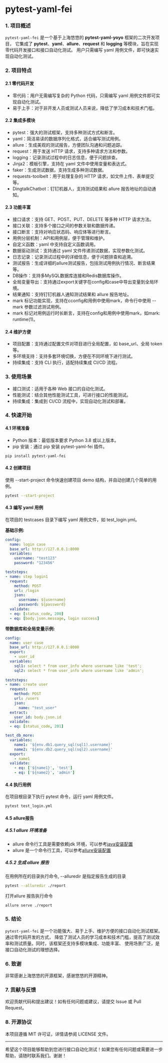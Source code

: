 # pytest-yaml-fei

### 1. 项目概述
`pytest-yaml-fei` 是一个基于上海悠悠的 **pytest-yaml-yoyo** 框架的二次开发项目，
它集成了 **pytest**、**yaml**、**allure**、**request** 和 **logging** 等模块，旨在实现零代码开发接口和接口自动化测试。
用户只需编写 yaml 用例文件，即可快速实现自动化测试。


### 2. 项目特点

#### 2.1 零代码开发
- 零代码：用户无需编写复杂的 Python 代码，只需编写 yaml 用例文件即可实现自动化测试。
- 易于上手：对于非开发人员或测试人员来说，降低了学习成本和技术门槛。

#### 2.2 集成多模块
- pytest：强大的测试框架，支持多种测试方式和断言。
- yaml：简洁易读的数据序列化格式，适合编写测试用例。
- allure：生成美观的测试报告，方便团队沟通和问题追踪。
- request：用于发送 HTTP 请求，支持多种请求方法和参数。
- logging：记录测试过程中的日志信息，便于问题排查。
- Jinja2：模板引擎，支持在 yaml 文件中使用变量和表达式。
- faker：生成测试数据，支持生成多种测试数据。
- requests-toolbelt：用于处理复杂的 HTTP 请求，如文件上传、表单提交等。
- DingtalkChatbot：钉钉机器人，支持测试结果和 allure 报告地址的自动通知。

#### 2.3 功能丰富
- 接口请求：支持 GET、POST、PUT、DELETE 等多种 HTTP 请求方法。
- 接口关联：支持多个接口之间的参数关联和数据传递。
- 接口断言：支持对响应状态码、响应体等进行断言。
- 用例分层机制：API和用例层，便于管理和维护。
- 自定义函数：yaml 中支持自定义函数调用。
- 数据驱动测试：支持通过 yaml 文件传递测试数据，实现参数化测试。
- 日志记录：记录测试过程中的详细信息，便于问题排查和追溯。
- 测试报告：生成详细的allure测试报告，包括测试用例执行情况、断言结果等。
- DB操作：支持多MySQL数据库连接和Redis数据库操作。
- 全局变量导出：支持通过export关键字在config和case中导出变量到全局环境。
- 结果通知：支持钉钉机器人通知测试结果和 allure 报告地址。
- mark 标记功能实现，支持在cconfig和用例中使用mark，命令行中使用 --mark 参数过滤测试用例。
- mark 标记对用例运行时长断言，支持在config和用例中使用mark，如mark: runtime(1)。

#### 2.4 维护方便
- 项目配置：支持通过配置文件对项目进行全局配置，如 base_url、全局 token 等。
- 多环境支持：支持多套环境切换，方便在不同环境下进行测试。
- 持续集成：支持 CLI 执行，适配持续集成 CI/CD 流程。

### 3. 使用场景
- 接口测试：适用于各种 Web 接口的自动化测试。
- 性能测试：结合其他性能测试工具，可进行接口的性能测试。
- 持续集成：集成到 CI/CD 流程中，实现自动化测试和部署。

### 4. 快速开始
#### 4.1 环境准备
- Python 版本：最低版本要求 Python 3.8 或以上版本。
- pip 安装：通过 pip 安装 pytest-yaml-fei 插件。

```bash
pip install pytest-yaml-fei
```

#### 4.2 创建项目
使用 --start-project 命令快速创建项目 demo 结构，并自动创建几个简单的用例。

```bash
pytest --start-project
```

#### 4.3 编写 yaml 用例
在项目的 testcases 目录下编写 yaml 用例文件，如 test_login.yml。

**基础示例:**
```yaml
config:
  name: login case
  base_url: http://127.0.0.1:8000
  variables:
    username: "test123"
    password: "123456"

teststeps:
- name: step login1
  request:
    method: POST
    url: /login
    json:
      username: ${username}
      password: ${password}
  validate:
  - eq: [status_code, 200]
  - eq: [body.json.message, login success]
```

**带数据库和全局变量示例:**
```yaml
config:
  name: user case
  base_url: http://127.0.0.1:8000
  export:
    - user_id
  variables:
    sql1: select * from user_info where username like 'test';
    sql2: select * from user_info where username like 'admin';
    
teststeps:
- name: create user
  request:
    method: POST
    url: /users
    json:
      name: "test_user"
  extract:
    user_id: body.json.id
  validate:
  - eq: [status_code, 201]

test_db_more:
  variables:
    name1: '${env.db1.query_sql(sql1).username}'
    name2: '${env.db2.query_sql(sql2).username}'
  export:
    - name1
  validate:
    - eq: ['${name1}', 'test']
    - eq: ['${name2}', 'admin']
```

#### 4.4 执行用例
在项目根目录下执行 pytest 命令，运行 yaml 用例文件。

```bash
pytest test_login.yml
```

#### 4.5 allure报告
##### 4.5.1 allure 环境准备
- allure 命令行工具是需要依赖jdk 环境，可以参考[java安装配置](https://blog.csdn.net/D_best0818/article/details/142260789)
- allure 是一个命令行工具，可以参考[allure安装配置](https://blog.csdn.net/weixin_44719099/article/details/143978683)

##### 4.5.2 生成 allure 报告
在用例所在的目录执行命令, --alluredir 是指定报告生成的目录
```bash
pytest --alluredir ./report
```

打开allure 报告执行命令
```bash
allure serve ./report
```

### 5. 结论
`pytest-yaml-fei` 是一个功能强大、易于上手、维护方便的接口自动化测试框架。通过零代码开发的方式，
降低了测试人员的学习成本和技术门槛，提高了测试效率和测试质量。同时，该框架还支持多模块集成、功能丰富、
使用场景广泛，是接口自动化测试的理想选择。


### 6. 致谢
非常感谢上海悠悠的开源框架，感谢悠悠的开源精神。

### 7. 贡献与反馈
欢迎贡献代码和提出建议！如有任何问题或建议，请提交 Issue 或 Pull Request。

### 8. 开源协议
本项目遵循 MIT 许可证，详情请参阅 LICENSE 文件。

---

希望这个项目能够帮助到您进行接口自动化测试！如果您有任何问题或需要进一步帮助，请随时联系我们。谢谢！